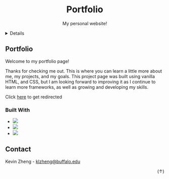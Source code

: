 
<a  name="readme-top"></a>



<!-- PROJECT LOGO -->
<br />
<div  align="center">
    <a  href="https://klzheng.github.io/portfolio-website/projects.html"></a>
    <h1  align="center">Portfolio</h1>
    <p  align="center">My personal website!</p>
</div>



<!-- TABLE OF CONTENTS -->
<details>
    <ol>
        <li><a  href="#about-the-project">Portfolio</a></li>
        <li><a  href="#built-with">Built With</a></li>
        <li><a  href="#contact">Contact</a></li>
    </ol>
</details>

  

<!-- ABOUT THE PROJECT -->
## Portfolio
<!--- <img src="" width="400"> -->
<p>Welcome to my portfolio page!</p>
<p>Thanks for checking me out. This is where you can learn a little more about me, my projects, and my goals. This project page was built using vanilla HTML, and CSS, but I am looking forward to improving it as I continue to learn more frameworks, as well as growing and developing my skills. 
<p> Click <a href="https://klzheng.github.io/portfolio-website/projects.html">here</a> to get redirected</p>

### Built With
* <img  src="https://img.shields.io/badge/JavaScript-F7DF1E?style=for-the-badge&logo=JavaScript&logoColor=white" />
* <img  src="https://img.shields.io/badge/CSS-239120?style=for-the-badge&logo=css3&logoColor=white" />
* <img  src="https://img.shields.io/badge/HTML-239120?style=for-the-badge&logo=html5&logoColor=white" />

  
  
  

<!-- CONTACT -->
## Contact

Kevin Zheng - klzheng@buffalo.edu
<p align="right">(<a href="#readme-top" style="text-decoration:none;">↑</a>)</p>